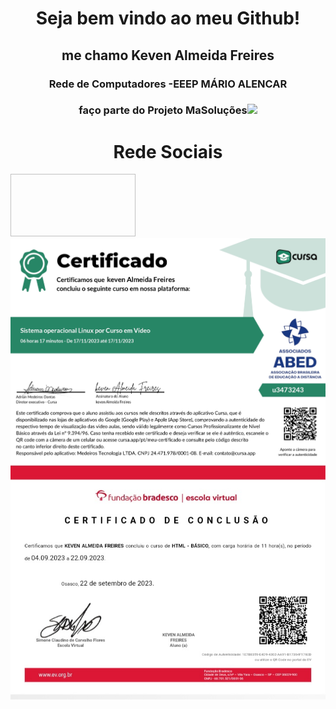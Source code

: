 
<html>
<head>
</head>
<body>
<h1 align="center">Seja bem vindo ao meu Github! </h1>

<h2 align="center">me chamo Keven Almeida Freires</h2>
<h3 align="center">Rede de Computadores -EEEP MÁRIO ALENCAR</h3>
<h3 align="center">faço parte do Projeto MaSoluções<img src="MASOLUCÕES.png" width="40px"></h3>

<h1 align="center">Rede Sociais</h1>
<img src"Instagram.jpg" width="200px" height="100px">
<img src="certificate_1700240516626.jpg" align="center">
<img src="20231117_190030_070103.jpg" align="center">
</body>
</html>